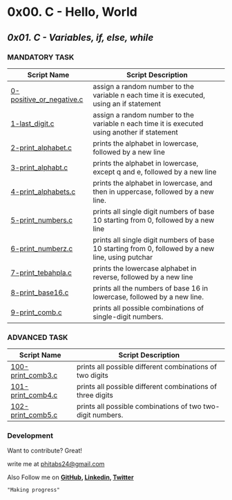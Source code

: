 # 0x00. C - Hello, World
## _0x01. C - Variables, if, else, while_ 
### MANDATORY TASK
| Script Name | Script Description |
| ------ | ------ |
| [0-positive_or_negative.c](https://github.com/phitabs24/alx-low_level_programming/blob/master/0x01-variables_if_else_while/0-positive_or_negative.c) | assign a random number to the variable n each time it is executed, using an if statement |
| [1-last_digit.c](https://github.com/phitabs24/alx-low_level_programming/blob/master/0x01-variables_if_else_while/1-last_digit.c) | assign a random number to the variable n each time it is executed using another if statement |
| [2-print_alphabet.c](https://github.com/phitabs24/alx-low_level_programming/blob/master/0x01-variables_if_else_while/2-print_alphabet.c) | prints the alphabet in lowercase, followed by a new line |
| [3-print_alphabt.c](https://github.com/phitabs24/alx-low_level_programming/blob/master/0x01-variables_if_else_while/3-print_alphabets.c) | prints the alphabet in lowercase, except q and e, followed by a new line |
| [4-print_alphabets.c](https://github.com/phitabs24/alx-low_level_programming/blob/master/0x01-variables_if_else_while/4-print_alphabt.c) | prints the alphabet in lowercase, and then in uppercase, followed by a new line. |
| [5-print_numbers.c](https://github.com/phitabs24/alx-low_level_programming/blob/master/0x01-variables_if_else_while/5-print_numbers.c) | prints all single digit numbers of base 10 starting from 0, followed by a new line |
| [6-print_numberz.c](https://github.com/phitabs24/alx-low_level_programming/blob/master/0x01-variables_if_else_while/6-print_numberz.c) | prints all single digit numbers of base 10 starting from 0, followed by a new line, using putchar |
| [7-print_tebahpla.c](https://github.com/phitabs24/alx-low_level_programming/blob/master/0x01-variables_if_else_while/7-print_tebahpla.c) | prints the lowercase alphabet in reverse, followed by a new line |
| [8-print_base16.c](https://github.com/phitabs24/alx-low_level_programming/blob/master/0x01-variables_if_else_while/8-print_base16.c) | prints all the numbers of base 16 in lowercase, followed by a new line. |
| [9-print_comb.c](https://github.com/phitabs24/alx-low_level_programming/blob/master/0x01-variables_if_else_while/9-print_comb.c) | prints all possible combinations of single-digit numbers. |


### ADVANCED TASK
| Script Name | Script Description |
| ------ | ------ |
| [100-print_comb3.c](https://github.com/phitabs24/alx-low_level_programming/blob/master/0x01-variables_if_else_while/100-print_comb3.c) | prints all possible different combinations of two digits |
| [101-print_comb4.c](https://github.com/phitabs24/alx-low_level_programming/blob/master/0x01-variables_if_else_while/101-print_comb4.c) | prints all possible different combinations of three digits |
| [102-print_comb5.c](https://github.com/phitabs24/alx-low_level_programming/blob/master/0x01-variables_if_else_while/102-print_comb5.c) | prints all possible combinations of two two-digit numbers. |

### Development

Want to contribute? Great!

write me at phitabs24@gmail.com

Also Follow me on
**[GitHub](https://www.github.com/phitabs24), [Linkedin](https://www.linkedin.com/in/achuphilemon), [Twitter](https://twitter.com/PhilemonAchu)**

```
"Making progress"
```